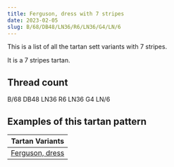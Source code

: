 ```yaml
---
title: Ferguson, dress with 7 stripes
date: 2023-02-05
slug: B/68/DB48/LN36/R6/LN36/G4/LN/6
---
```

This is a list of all the tartan sett variants with 7 stripes.

It is a 7 stripes tartan.


## Thread count
B/68 DB48 LN36 R6 LN36 G4 LN/6

## Examples of this tartan pattern

| Tartan Variants |
|---------------|
| [Ferguson, dress](/variants/b/68/db48/ln36/r6/ln36/g4/ln/6-b5480b0-db000050-g008000-lne0e0e0-rc00000)||
